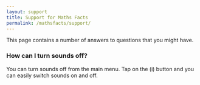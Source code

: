 ```yaml
---
layout: support
title: Support for Maths Facts
permalink: /mathsfacts/support/
---
```


This page contains a number of answers to questions that you might have.


### How can I turn sounds off?

You can turn sounds off from the main menu. Tap on the (i) button and you can easily switch sounds on and off.
